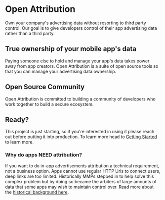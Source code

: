 # Open Attribution

Own your company's advertising data without resorting to third party control. Our goal is to give developers control of their app advertising data rather than a third party.

## True ownership of your mobile app's data

Paying someone else to hold and manage your app's data takes power away from app creators. Open Attribution is a suite of open source tools so that you can manage your advertising data ownership.

## Open Source Community

Open Attribution is committed to building a community of developers who work together to build a secure ecosystem.

## Ready?

This project is just starting, so if you're interested in using it please reach out before putting it into production. To learn more head to [Getting Started](https://openattribution.github.io/open-attribution/getting_started/installation) to learn more.

### Why do apps NEED attribution?

If you want to do in-app advertisements attribution a technical requirement, not a business option. Apps cannot use regular HTTP Urls to connect users, deep links are too limited. Historically MMPs stepped in to help solve this complex problem but by doing so became the arbiters of large amounts of data that some apps may wish to maintain control over. Read more about the [historical background here](https://openattribution.github.io/open-attribution/about/history).
